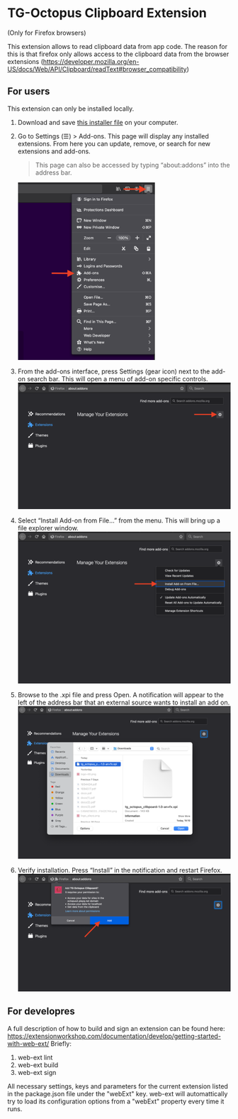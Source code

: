 # TG-Octopus Clipboard Extension

(Only for Firefox browsers)

This extension allows to read clipboard data from app code.
The reason for this is that firefox only allows access to the clipboard data from the browser extensions (https://developer.mozilla.org/en-US/docs/Web/API/Clipboard/readText#browser_compatibility)

## For users

This extension can only be installed locally.

1. Download and save [this installer file](https://github.com/PlayQ/tg-octopus-clipboard-extension/raw/main/web-ext-artifacts/tg_octopus_clibpoard-1.0-an%2Bfx.xpi) on your computer.
2. Go to Settings (☰) > Add-ons. This page will display any installed extensions. From here you can update, remove, or search for new extensions and add-ons.

   > This page can also be accessed by typing “about:addons” into the address bar.

   <img src="docs/step2.png" height="400"/>

3. From the add-ons interface, press Settings (gear icon) next to the add-on search bar. This will open a menu of add-on specific controls.
   <img src="docs/step3.png"/>
4. Select “Install Add-on from File…” from the menu. This will bring up a file explorer window.
   <img src="docs/step4.png"/>
5. Browse to the .xpi file and press Open. A notification will appear to the left of the address bar that an external source wants to install an add on.
   <img src="docs/step5.png"/>
6. Verify installation. Press “Install” in the notification and restart Firefox.
   <img src="docs/step6.png"/>

## For developres

A full description of how to build and sign an extension can be found here:
https://extensionworkshop.com/documentation/develop/getting-started-with-web-ext/
Briefly:

1. web-ext lint
2. web-ext build
3. web-ext sign

All necessary settings, keys and parameters for the current extension listed in the package.json file under the "webExt" key.
web-ext will automattically try to load its configuration options from a "webExt" property every time it runs.
